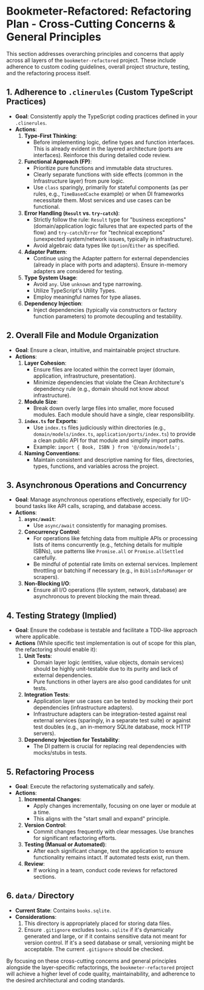 # Bookmeter-Refactored: Refactoring Plan - Cross-Cutting Concerns & General Principles

This section addresses overarching principles and concerns that apply across all layers of the `bookmeter-refactored` project. These include adherence to custom coding guidelines, overall project structure, testing, and the refactoring process itself.

## 1. Adherence to `.clinerules` (Custom TypeScript Practices)

-   **Goal**: Consistently apply the TypeScript coding practices defined in your `.clinerules`.
-   **Actions**:
    1.  **Type-First Thinking**:
        -   Before implementing logic, define types and function interfaces. This is already evident in the layered architecture (ports are interfaces). Reinforce this during detailed code review.
    2.  **Functional Approach (FP)**:
        -   Prioritize pure functions and immutable data structures.
        -   Clearly separate functions with side effects (common in the Infrastructure layer) from pure logic.
        -   Use `class` sparingly, primarily for stateful components (as per rules, e.g., `TimeBasedCache` example) or when DI frameworks necessitate them. Most services and use cases can be functional.
    3.  **Error Handling (`Result` vs. `try-catch`)**:
        -   Strictly follow the rule: `Result` type for "business exceptions" (domain/application logic failures that are expected parts of the flow) and `try-catch`/`Error` for "technical exceptions" (unexpected system/network issues, typically in infrastructure).
        -   Avoid algebraic data types like `Option`/`Either` as specified.
    4.  **Adapter Pattern**:
        -   Continue using the Adapter pattern for external dependencies (already in place with ports and adapters). Ensure in-memory adapters are considered for testing.
    5.  **Type System Usage**:
        -   Avoid `any`. Use `unknown` and type narrowing.
        -   Utilize TypeScript's Utility Types.
        -   Employ meaningful names for type aliases.
    6.  **Dependency Injection**:
        -   Inject dependencies (typically via constructors or factory function parameters) to promote decoupling and testability.

## 2. Overall File and Module Organization

-   **Goal**: Ensure a clean, intuitive, and maintainable project structure.
-   **Actions**:
    1.  **Layer Cohesion**:
        -   Ensure files are located within the correct layer (domain, application, infrastructure, presentation).
        -   Minimize dependencies that violate the Clean Architecture's dependency rule (e.g., domain should not know about infrastructure).
    2.  **Module Size**:
        -   Break down overly large files into smaller, more focused modules. Each module should have a single, clear responsibility.
    3.  **`index.ts` for Exports**:
        -   Use `index.ts` files judiciously within directories (e.g., `domain/models/index.ts`, `application/ports/index.ts`) to provide a clean public API for that module and simplify import paths.
        -   Example: `import { Book, ISBN } from '@/domain/models';`
    4.  **Naming Conventions**:
        -   Maintain consistent and descriptive naming for files, directories, types, functions, and variables across the project.

## 3. Asynchronous Operations and Concurrency

-   **Goal**: Manage asynchronous operations effectively, especially for I/O-bound tasks like API calls, scraping, and database access.
-   **Actions**:
    1.  **`async/await`**:
        -   Use `async/await` consistently for managing promises.
    2.  **Concurrency Control**:
        -   For operations like fetching data from multiple APIs or processing lists of items concurrently (e.g., fetching details for multiple ISBNs), use patterns like `Promise.all` or `Promise.allSettled` carefully.
        -   Be mindful of potential rate limits on external services. Implement throttling or batching if necessary (e.g., in `BiblioInfoManager` or scrapers).
    3.  **Non-Blocking I/O**:
        -   Ensure all I/O operations (file system, network, database) are asynchronous to prevent blocking the main thread.

## 4. Testing Strategy (Implied)

-   **Goal**: Ensure the codebase is testable and facilitate a TDD-like approach where applicable.
-   **Actions** (While specific test implementation is out of scope for this plan, the refactoring should enable it):
    1.  **Unit Tests**:
        -   Domain layer logic (entities, value objects, domain services) should be highly unit-testable due to its purity and lack of external dependencies.
        -   Pure functions in other layers are also good candidates for unit tests.
    2.  **Integration Tests**:
        -   Application layer use cases can be tested by mocking their port dependencies (infrastructure adapters).
        -   Infrastructure adapters can be integration-tested against real external services (sparingly, in a separate test suite) or against test doubles (e.g., an in-memory SQLite database, mock HTTP servers).
    3.  **Dependency Injection for Testability**:
        -   The DI pattern is crucial for replacing real dependencies with mocks/stubs in tests.

## 5. Refactoring Process

-   **Goal**: Execute the refactoring systematically and safely.
-   **Actions**:
    1.  **Incremental Changes**:
        -   Apply changes incrementally, focusing on one layer or module at a time.
        -   This aligns with the "start small and expand" principle.
    2.  **Version Control**:
        -   Commit changes frequently with clear messages. Use branches for significant refactoring efforts.
    3.  **Testing (Manual or Automated)**:
        -   After each significant change, test the application to ensure functionality remains intact. If automated tests exist, run them.
    4.  **Review**:
        -   If working in a team, conduct code reviews for refactored sections.

## 6. `data/` Directory

-   **Current State**: Contains `books.sqlite`.
-   **Considerations**:
    1.  This directory is appropriately placed for storing data files.
    2.  Ensure `.gitignore` excludes `books.sqlite` if it's dynamically generated and large, or if it contains sensitive data not meant for version control. If it's a seed database or small, versioning might be acceptable. The current `.gitignore` should be checked.

By focusing on these cross-cutting concerns and general principles alongside the layer-specific refactorings, the `bookmeter-refactored` project will achieve a higher level of code quality, maintainability, and adherence to the desired architectural and coding standards.
